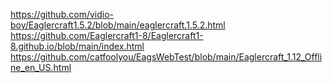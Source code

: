 https://github.com/vidio-boy/Eaglercraft1.5.2/blob/main/eaglercraft.1.5.2.html
https://github.com/Eaglercraft1-8/Eaglercraft1-8.github.io/blob/main/index.html
https://github.com/catfoolyou/EagsWebTest/blob/main/Eaglercraft_1.12_Offline_en_US.html

